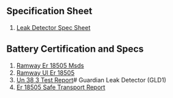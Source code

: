 ## Specification Sheet
1. [Leak Detector Spec Sheet](/uploads/leak-detector-spec-sheet.pdf "Leak Detector Spec Sheet")

## Battery Certification and Specs
1. [Ramway Er 18505 Msds](/uploads/ramway-er-18505-msds.pdf "Ramway Er 18505 Msds")
2. [Ramway Ul Er 18505](/uploads/ramway-ul-er-18505.pdf "Ramway Ul Er 18505")
3. [Un 38 3 Test Report](/uploads/un-38-3-test-report.pdf "Un 38 3 Test Report")# Guardian Leak Detector (GLD1)
4. [Er 18505 Safe Transport Report](/uploads/er-18505-safe-transport-report.pdf "Er 18505 Safe Transport Report")
